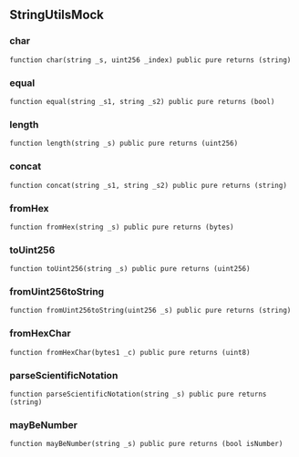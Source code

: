 ## StringUtilsMock

### char

```solidity
function char(string _s, uint256 _index) public pure returns (string)
```

### equal

```solidity
function equal(string _s1, string _s2) public pure returns (bool)
```

### length

```solidity
function length(string _s) public pure returns (uint256)
```

### concat

```solidity
function concat(string _s1, string _s2) public pure returns (string)
```

### fromHex

```solidity
function fromHex(string _s) public pure returns (bytes)
```

### toUint256

```solidity
function toUint256(string _s) public pure returns (uint256)
```

### fromUint256toString

```solidity
function fromUint256toString(uint256 _s) public pure returns (string)
```

### fromHexChar

```solidity
function fromHexChar(bytes1 _c) public pure returns (uint8)
```

### parseScientificNotation

```solidity
function parseScientificNotation(string _s) public pure returns (string)
```

### mayBeNumber

```solidity
function mayBeNumber(string _s) public pure returns (bool isNumber)
```

